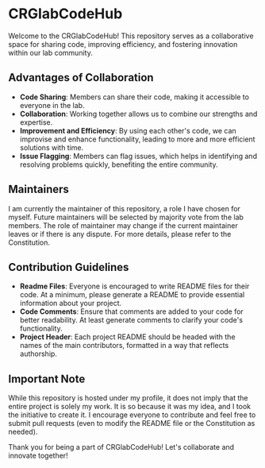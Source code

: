 # CRGlabCodeHub

Welcome to the CRGlabCodeHub! This repository serves as a collaborative space for sharing code, improving efficiency, and fostering innovation within our lab community. 

## Advantages of Collaboration

- **Code Sharing**: Members can share their code, making it accessible to everyone in the lab.
- **Collaboration**: Working together allows us to combine our strengths and expertise.
- **Improvement and Efficiency**: By using each other's code, we can improvise and enhance functionality, leading to more and more efficient solutions with time.
- **Issue Flagging**: Members can flag issues, which helps in identifying and resolving problems quickly, benefiting the entire community.

## Maintainers

I am currently the maintainer of this repository, a role I have chosen for myself. Future maintainers will be selected by majority vote from the lab members. The role of maintainer may change if the current maintainer leaves or if there is any dispute. For more details, please refer to the Constitution.

## Contribution Guidelines

- **Readme Files**: Everyone is encouraged to write README files for their code. At a minimum, please generate a README to provide essential information about your project.
- **Code Comments**: Ensure that comments are added to your code for better readability. At least generate comments to clarify your code's functionality.
- **Project Header**: Each project README should be headed with the names of the main contributors, formatted in a way that reflects authorship.

## Important Note

While this repository is hosted under my profile, it does not imply that the entire project is solely my work. It is so because it was my idea, and I took the initiative to create it. I encourage everyone to contribute and feel free to submit pull requests (even to modify the README file or the Constitution as needed).

Thank you for being a part of CRGlabCodeHub! Let's collaborate and innovate together!
